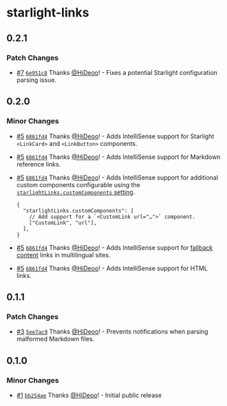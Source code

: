 # starlight-links

## 0.2.1

### Patch Changes

- [#7](https://github.com/HiDeoo/starlight-links/pull/7) [`6e951c8`](https://github.com/HiDeoo/starlight-links/commit/6e951c8257d0941b89bc9616a9eec95f901f5a52) Thanks [@HiDeoo](https://github.com/HiDeoo)! - Fixes a potential Starlight configuration parsing issue.

## 0.2.0

### Minor Changes

- [#5](https://github.com/HiDeoo/starlight-links/pull/5) [`6861fd4`](https://github.com/HiDeoo/starlight-links/commit/6861fd421f7b3b4ef9be39379164bf1be82cb959) Thanks [@HiDeoo](https://github.com/HiDeoo)! - Adds IntelliSense support for Starlight `<LinkCard>` and `<LinkButton>` components.

- [#5](https://github.com/HiDeoo/starlight-links/pull/5) [`6861fd4`](https://github.com/HiDeoo/starlight-links/commit/6861fd421f7b3b4ef9be39379164bf1be82cb959) Thanks [@HiDeoo](https://github.com/HiDeoo)! - Adds IntelliSense support for Markdown reference links.

- [#5](https://github.com/HiDeoo/starlight-links/pull/5) [`6861fd4`](https://github.com/HiDeoo/starlight-links/commit/6861fd421f7b3b4ef9be39379164bf1be82cb959) Thanks [@HiDeoo](https://github.com/HiDeoo)! - Adds IntelliSense support for additional custom components configurable using the [`starlightLinks.customComponents` setting](https://github.com/HiDeoo/starlight-links#starlightlinkscustomcomponents).

  ```jsonc
  {
    "starlightLinks.customComponents": [
      // Add support for a `<CustomLink url="…">` component.
      ["CustomLink", "url"],
    ],
  }
  ```

- [#5](https://github.com/HiDeoo/starlight-links/pull/5) [`6861fd4`](https://github.com/HiDeoo/starlight-links/commit/6861fd421f7b3b4ef9be39379164bf1be82cb959) Thanks [@HiDeoo](https://github.com/HiDeoo)! - Adds IntelliSense support for [fallback content](https://starlight.astro.build/guides/i18n/#fallback-content) links in multilingual sites.

- [#5](https://github.com/HiDeoo/starlight-links/pull/5) [`6861fd4`](https://github.com/HiDeoo/starlight-links/commit/6861fd421f7b3b4ef9be39379164bf1be82cb959) Thanks [@HiDeoo](https://github.com/HiDeoo)! - Adds IntelliSense support for HTML links.

## 0.1.1

### Patch Changes

- [#3](https://github.com/HiDeoo/starlight-links/pull/3) [`5ee7ac9`](https://github.com/HiDeoo/starlight-links/commit/5ee7ac91da14760ab4a7c936aebd900bdba5751d) Thanks [@HiDeoo](https://github.com/HiDeoo)! - Prevents notifications when parsing malformed Markdown files.

## 0.1.0

### Minor Changes

- [#1](https://github.com/HiDeoo/starlight-links/pull/1) [`bb254ae`](https://github.com/HiDeoo/starlight-links/commit/bb254ae1e94322d6dece68b3ea36a4caf1c750a0) Thanks [@HiDeoo](https://github.com/HiDeoo)! - Initial public release
